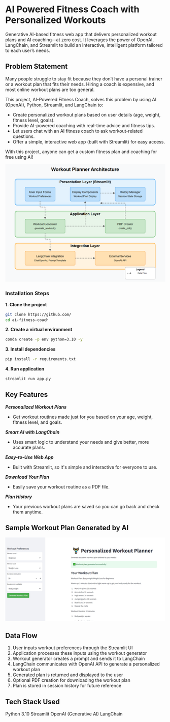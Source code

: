 # AI Powered Fitness Coach with Personalized Workouts
Generative AI-based fitness web app that delivers personalized workout plans and AI coaching—at zero cost. It leverages the power of OpenAI, LangChain, and Streamlit to build an interactive, intelligent platform tailored to each user’s needs.

## Problem Statement

Many people struggle to stay fit because they don’t have a personal trainer or a workout plan that fits their needs. Hiring a coach is expensive, and most online workout plans are too general.

This project, AI-Powered Fitness Coach, solves this problem by using AI (OpenAI), Python, Streamlit, and LangChain to:
- Create personalized workout plans based on user details (age, weight, fitness level, goals).
- Provide AI-powered coaching with real-time advice and fitness tips.
- Let users chat with an AI fitness coach to ask workout-related questions.
- Offer a simple, interactive web app (built with Streamlit) for easy access.

With this project, anyone can get a custom fitness plan and coaching for free using AI! 

<img src="Arch/arch.png" alt="Workflow Diagram">


### Installation Steps

**1.  Clone the project**
```bash
git clone https://github.com/
cd ai-fitness-coach
```

**2. Create a virtual environment**
```bash
conda create -p env python=3.10 -y
```

**3. Install dependencies**
```bash
pip install -r requirements.txt
```

**4. Run application**
```bash
streamlit run app.py
```
## Key Features 
***Personalized Workout Plans***
- Get workout routines made just for you based on your age, weight, fitness level, and goals.

***Smart AI with LangChain***
- Uses smart logic to understand your needs and give better, more accurate plans.

***Easy-to-Use Web App***
- Built with Streamlit, so it's simple and interactive for everyone to use.

***Download Your Plan***
- Easily save your workout routine as a PDF file.

***Plan History***
- Your previous workout plans are saved so you can go back and check them anytime.

## Sample Workout Plan Generated by AI
![Personalized Workout Plan](Workout%20Planner.jpeg)

## Data Flow

1. User inputs workout preferences through the Streamlit UI
2. Application processes these inputs using the workout generator
3. Workout generator creates a prompt and sends it to LangChain
4. LangChain communicates with OpenAI API to generate a personalized workout plan
5. Generated plan is returned and displayed to the user
6. Optional PDF creation for downloading the workout plan
6. Plan is stored in session history for future reference

## Tech Stack Used
Python 3.10
Streamlit
OpenAI (Generative AI)
LangChain

